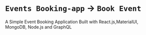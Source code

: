# `Events Booking-app` -> `Book Event`
A Simple Event Booking Application Built with React.js,MaterialUI, MongoDB, Node.js and GraphQL
